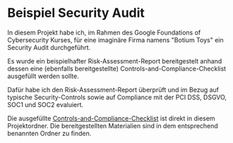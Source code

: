 # Beispiel Security Audit

In diesem Projekt habe ich, im Rahmen des Google Foundations of Cybersecurity Kurses, für eine imaginäre Firma namens "Botium Toys" ein Security Audit durchgeführt.

Es wurde ein beispielhafter Risk-Assessment-Report bereitgestelt anhand dessen eine (ebenfalls bereitgestellte) Controls-and-Compliance-Checklist ausgefüllt werden sollte.

Dafür habe ich den Risk-Assessment-Report überprüft und im Bezug auf typische Security-Controls sowie auf Compliance mit der PCI DSS, DSGVO, SOC1 und SOC2 evaluiert.

Die ausgefüllte [Controls-and-Compliance-Checklist](/projects/Example_Security_Audit/Controls-and-Compliance-Checklist.pdf) ist direkt in diesem Projektordner.
Die bereitgestellten Materialien sind in dem entsprechend benannten Ordner zu finden.
